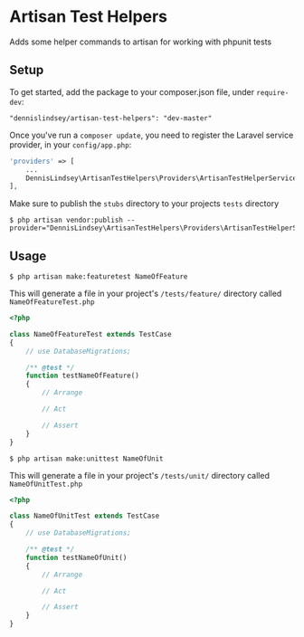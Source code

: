 # Artisan Test Helpers

Adds some helper commands to artisan for working with phpunit tests

## Setup

To get started, add the package to your composer.json file, under `require-dev`:

    "dennislindsey/artisan-test-helpers": "dev-master"

Once you've run a `composer update`, you need to register the Laravel service provider, in your `config/app.php`:

```php
'providers' => [
    ...
    DennisLindsey\ArtisanTestHelpers\Providers\ArtisanTestHelperServiceProvider::class,
],
```

Make sure to publish the `stubs` directory to your projects `tests` directory
```shell
$ php artisan vendor:publish --provider="DennisLindsey\ArtisanTestHelpers\Providers\ArtisanTestHelperServiceProvider"
```

## Usage

```shell
$ php artisan make:featuretest NameOfFeature
```

This will generate a file in your project's `/tests/feature/` directory called `NameOfFeatureTest.php`

```php
<?php

class NameOfFeatureTest extends TestCase
{
    // use DatabaseMigrations;

    /** @test */
    function testNameOfFeature()
    {
        // Arrange

        // Act

        // Assert
    }
}
```

```shell
$ php artisan make:unittest NameOfUnit
```

This will generate a file in your project's `/tests/unit/` directory called `NameOfUnitTest.php`

```php
<?php

class NameOfUnitTest extends TestCase
{
    // use DatabaseMigrations;

    /** @test */
    function testNameOfUnit()
    {
        // Arrange

        // Act

        // Assert
    }
}
```